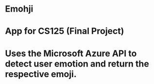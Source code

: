 # Emohji
# App for CS125 (Final Project)
# Uses the Microsoft Azure API to detect user emotion and return the respective emoji. 
